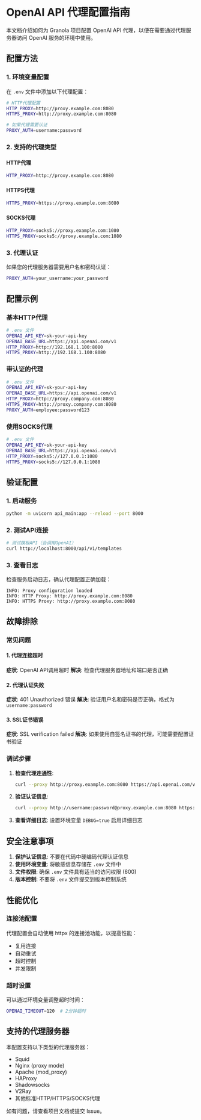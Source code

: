 # OpenAI API 代理配置指南

本文档介绍如何为 Granola 项目配置 OpenAI API 代理，以便在需要通过代理服务器访问 OpenAI 服务的环境中使用。

## 配置方法

### 1. 环境变量配置

在 `.env` 文件中添加以下代理配置：

```bash
# HTTP代理配置
HTTP_PROXY=http://proxy.example.com:8080
HTTPS_PROXY=http://proxy.example.com:8080

# 如果代理需要认证
PROXY_AUTH=username:password
```

### 2. 支持的代理类型

#### HTTP代理
```bash
HTTP_PROXY=http://proxy.example.com:8080
```

#### HTTPS代理
```bash
HTTPS_PROXY=https://proxy.example.com:8080
```

#### SOCKS代理
```bash
HTTP_PROXY=socks5://proxy.example.com:1080
HTTPS_PROXY=socks5://proxy.example.com:1080
```

### 3. 代理认证

如果您的代理服务器需要用户名和密码认证：

```bash
PROXY_AUTH=your_username:your_password
```

## 配置示例

### 基本HTTP代理
```bash
# .env 文件
OPENAI_API_KEY=sk-your-api-key
OPENAI_BASE_URL=https://api.openai.com/v1
HTTP_PROXY=http://192.168.1.100:8080
HTTPS_PROXY=http://192.168.1.100:8080
```

### 带认证的代理
```bash
# .env 文件
OPENAI_API_KEY=sk-your-api-key
OPENAI_BASE_URL=https://api.openai.com/v1
HTTP_PROXY=http://proxy.company.com:8080
HTTPS_PROXY=http://proxy.company.com:8080
PROXY_AUTH=employee:password123
```

### 使用SOCKS代理
```bash
# .env 文件
OPENAI_API_KEY=sk-your-api-key
OPENAI_BASE_URL=https://api.openai.com/v1
HTTP_PROXY=socks5://127.0.0.1:1080
HTTPS_PROXY=socks5://127.0.0.1:1080
```

## 验证配置

### 1. 启动服务
```bash
python -m uvicorn api_main:app --reload --port 8000
```

### 2. 测试API连接
```bash
# 测试模板API（会调用OpenAI）
curl http://localhost:8000/api/v1/templates
```

### 3. 查看日志
检查服务启动日志，确认代理配置正确加载：
```
INFO: Proxy configuration loaded
INFO: HTTP Proxy: http://proxy.example.com:8080
INFO: HTTPS Proxy: http://proxy.example.com:8080
```

## 故障排除

### 常见问题

#### 1. 代理连接超时
**症状**: OpenAI API调用超时
**解决**: 检查代理服务器地址和端口是否正确

#### 2. 代理认证失败
**症状**: 401 Unauthorized 错误
**解决**: 验证用户名和密码是否正确，格式为 `username:password`

#### 3. SSL证书错误
**症状**: SSL verification failed
**解决**: 如果使用自签名证书的代理，可能需要配置证书验证

### 调试步骤

1. **检查代理连通性**:
   ```bash
   curl --proxy http://proxy.example.com:8080 https://api.openai.com/v1/models
   ```

2. **验证认证信息**:
   ```bash
   curl --proxy http://username:password@proxy.example.com:8080 https://api.openai.com/v1/models
   ```

3. **查看详细日志**:
   设置环境变量 `DEBUG=true` 启用详细日志

## 安全注意事项

1. **保护认证信息**: 不要在代码中硬编码代理认证信息
2. **使用环境变量**: 将敏感信息存储在 `.env` 文件中
3. **文件权限**: 确保 `.env` 文件具有适当的访问权限 (600)
4. **版本控制**: 不要将 `.env` 文件提交到版本控制系统

## 性能优化

### 连接池配置
代理配置会自动使用 httpx 的连接池功能，以提高性能：

- 复用连接
- 自动重试
- 超时控制
- 并发限制

### 超时设置
可以通过环境变量调整超时时间：
```bash
OPENAI_TIMEOUT=120  # 2分钟超时
```

## 支持的代理服务器

本配置支持以下类型的代理服务器：
- Squid
- Nginx (proxy mode)
- Apache (mod_proxy)
- HAProxy
- Shadowsocks
- V2Ray
- 其他标准HTTP/HTTPS/SOCKS代理

如有问题，请查看项目文档或提交 Issue。